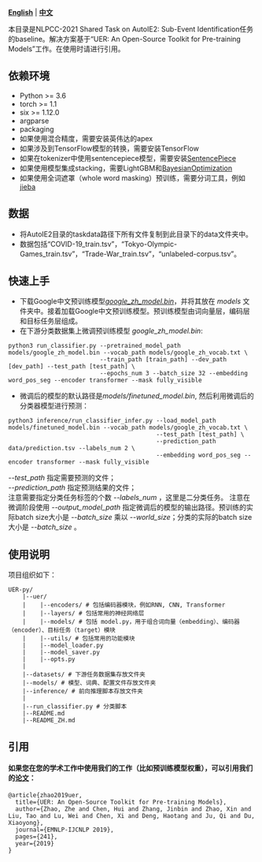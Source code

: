 [**English**](https://github.com/IIGROUP/AutoIE2/blob/main/baseline/README.md) | [**中文**](https://github.com/IIGROUP/AutoIE2/blob/main/baseline/README_ZH.md)

本目录是NLPCC-2021 Shared Task on AutoIE2: Sub-Event Identification任务的baseline。解决方案基于“UER: An Open-Source Toolkit for Pre-training Models”工作。在使用时请进行引用。

## 依赖环境
* Python >= 3.6
* torch >= 1.1
* six >= 1.12.0
* argparse
* packaging
* 如果使用混合精度，需要安装英伟达的apex
* 如果涉及到TensorFlow模型的转换，需要安装TensorFlow
* 如果在tokenizer中使用sentencepiece模型，需要安装[SentencePiece](https://github.com/google/sentencepiece)
* 如果使用模型集成stacking，需要LightGBM和[BayesianOptimization](https://github.com/fmfn/BayesianOptimization)
* 如果使用全词遮罩（whole word masking）预训练，需要分词工具，例如[jieba](https://github.com/fxsjy/jieba)

## 数据
* 将AutoIE2目录的taskdata路径下所有文件复制到此目录下的data文件夹中。
* 数据包括“COVID-19_train.tsv”，“Tokyo-Olympic-Games_train.tsv”，“Trade-War_train.tsv”，“unlabeled-corpus.tsv”。

## 快速上手
* 下载Google中文预训练模型[*google_zh_model.bin*](https://share.weiyun.com/A1C49VPb)，并将其放在 *models* 文件夹中。接着加载Google中文预训练模型。预训练模型由词向量层，编码层和目标任务层组成。
* 在下游分类数据集上微调预训练模型 *google_zh_model.bin*:
```
python3 run_classifier.py --pretrained_model_path models/google_zh_model.bin --vocab_path models/google_zh_vocab.txt \
                          --train_path [train_path] --dev_path [dev_path] --test_path [test_path] \
                          --epochs_num 3 --batch_size 32 --embedding word_pos_seg --encoder transformer --mask fully_visible
```
* 微调后的模型的默认路径是*models/finetuned_model.bin*, 然后利用微调后的分类器模型进行预测：
```
python3 inference/run_classifier_infer.py --load_model_path models/finetuned_model.bin --vocab_path models/google_zh_vocab.txt \
                                          --test_path [test_path] \
                                          --prediction_path data/prediction.tsv --labels_num 2 \
                                          --embedding word_pos_seg --encoder transformer --mask fully_visible
```
*--test_path* 指定需要预测的文件；<br>
*--prediction_path* 指定预测结果的文件；<br>
注意需要指定分类任务标签的个数 *--labels_num* ，这里是二分类任务。
注意在微调阶段使用 *--output_model_path* 指定微调后的模型的输出路径。预训练的实际batch size大小是 *--batch_size* 乘以 *--world_size*；分类的实际的batch size大小是 *--batch_size* 。

## 使用说明
项目组织如下：
```
UER-py/
    |--uer/
    |    |--encoders/ # 包括编码器模块，例如RNN, CNN, Transformer
    |    |--layers/ # 包括常用的神经网络层
    |    |--models/ # 包括 model.py，用于组合词向量（embedding）、编码器（encoder）、目标任务（target）模块
    |    |--utils/ # 包括常用的功能模块
    |    |--model_loader.py
    |    |--model_saver.py
    |    |--opts.py
    |
    |--datasets/ # 下游任务数据集存放文件夹
    |--models/ # 模型、词典、配置文件存放文件夹
    |--inference/ # 前向推理脚本存放文件夹
    |
    |--run_classifier.py # 分类脚本
    |--README.md
    |--README_ZH.md

```

## 引用
#### 如果您在您的学术工作中使用我们的工作（比如预训练模型权重），可以引用我们的[论文](https://arxiv.org/pdf/1909.05658.pdf)：
```
@article{zhao2019uer,
  title={UER: An Open-Source Toolkit for Pre-training Models},
  author={Zhao, Zhe and Chen, Hui and Zhang, Jinbin and Zhao, Xin and Liu, Tao and Lu, Wei and Chen, Xi and Deng, Haotang and Ju, Qi and Du, Xiaoyong},
  journal={EMNLP-IJCNLP 2019},
  pages={241},
  year={2019}
}
```
